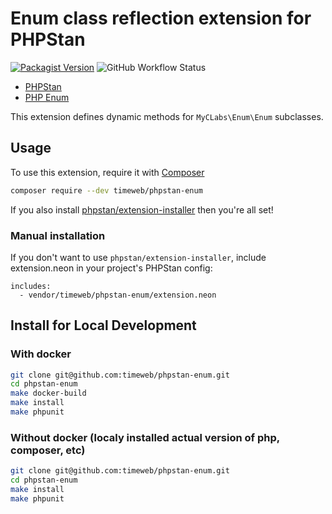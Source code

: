 # Enum class reflection extension for PHPStan

[![Packagist Version](https://img.shields.io/packagist/v/timeweb/phpstan-enum)](https://packagist.org/packages/timeweb/phpstan-enum)
![GitHub Workflow Status](https://img.shields.io/github/workflow/status/timeweb/phpstan-enum/CI)

- [PHPStan](https://phpstan.org/)
- [PHP Enum](https://github.com/myclabs/php-enum)

This extension defines dynamic methods for `MyCLabs\Enum\Enum` subclasses.

## Usage

To use this extension, require it with [Composer](https://getcomposer.org)

```bash
composer require --dev timeweb/phpstan-enum
```

If you also install [phpstan/extension-installer](https://github.com/phpstan/extension-installer) then you're all set!

### Manual installation

If you don't want to use `phpstan/extension-installer`, include extension.neon in your project's PHPStan config:

```neon
includes:
  - vendor/timeweb/phpstan-enum/extension.neon
```

## Install for Local Development

### With docker

```bash
git clone git@github.com:timeweb/phpstan-enum.git
cd phpstan-enum
make docker-build
make install
make phpunit
```

### Without docker (localy installed actual version of php, composer, etc)

```bash
git clone git@github.com:timeweb/phpstan-enum.git
cd phpstan-enum
make install
make phpunit
```
